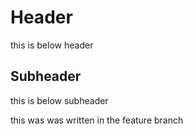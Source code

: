 # Header

this is below header


## Subheader

this is below subheader


this was was written in the feature branch
